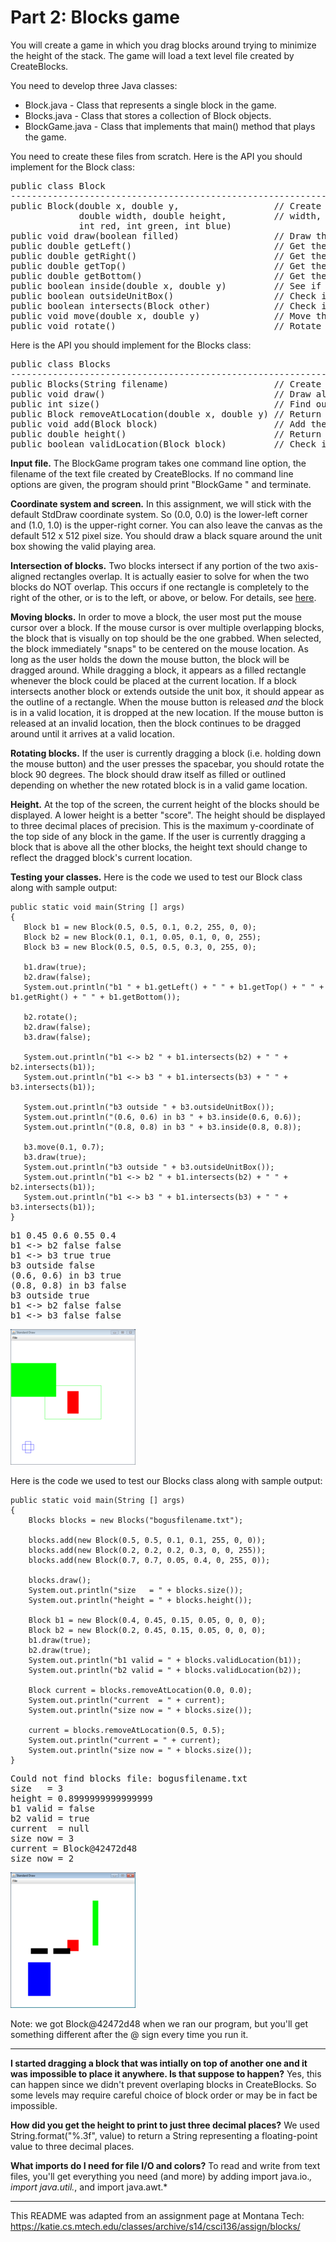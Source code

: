 # Part 2: Blocks game  

You will create a game in which you drag blocks around trying to minimize the height of the stack. The game will load a text level file created by CreateBlocks.  

You need to develop three Java classes:  
* Block.java - Class that represents a single block in the game.
* Blocks.java - Class that stores a collection of Block objects.
* BlockGame.java - Class that implements that main() method that plays the game.

You need to create these files from scratch. Here is the API you should implement for the Block class:  
<pre>
public class Block
--------------------------------------------------------------------------------------------------------------------
public Block(double x, double y,                  // Create a block at the given (x,y) center position, with the given 
             double width, double height,         // width, height, and RGB color value
             int red, int green, int blue)  
public void draw(boolean filled)                  // Draw the block in either filled or outline form
public double getLeft()                           // Get the leftmost coordinate of the block
public double getRight()                          // Get the rightmost coordinate of the block
public double getTop()                            // Get the topmost coordinate of the block
public double getBottom()                         // Get the bottommost coordinate of the block
public boolean inside(double x, double y)         // See if the point (x,y) is inside the box (including on the edge)
public boolean outsideUnitBox()                   // Check if the block extends outside the unit box
public boolean intersects(Block other)            // Check if this block intersects with another block
public void move(double x, double y)              // Move the block to a new (x,y) position
public void rotate()                              // Rotate the block by 90 degrees
</pre>
Here is the API you should implement for the Blocks class:  
<pre>
public class Blocks
--------------------------------------------------------------------------------------------------------------------
public Blocks(String filename)                    // Create a new collection of blocks based on a text file 
public void draw()                                // Draw all the blocks in the collection
public int size()                                 // Find out how many blocks are in the collection
public Block removeAtLocation(double x, double y) // Return block at (x,y) removing from collection, returns null if no block at (x,y)
public void add(Block block)                      // Add the given block to the collection
public double height()                            // Return the height of the topmost block in the collection
public boolean validLocation(Block block)         // Check if a Block's location is valid (doesn't intersect other blocks or go outside unit box)
</pre>

**Input file.** The BlockGame program takes one command line option, the filename of the text file created by CreateBlocks. If no command line options are given, the program should print "BlockGame <blocks file>" and terminate.  

**Coordinate system and screen.** In this assignment, we will stick with the default StdDraw coordinate system. So (0.0, 0.0) is the lower-left corner and (1.0, 1.0) is the upper-right corner. You can also leave the canvas as the default 512 x 512 pixel size. You should draw a black square around the unit box showing the valid playing area.  

**Intersection of blocks.** Two blocks intersect if any portion of the two axis-aligned rectangles overlap. It is actually easier to solve for when the two blocks do NOT overlap. This occurs if one rectangle is completely to the right of the other, or is to the left, or above, or below. For details, see [here](http://nerdparadise.com/tech/interview/intersectrectangles/).  

**Moving blocks.** In order to move a block, the user most put the mouse cursor over a block. If the mouse cursor is over multiple overlapping blocks, the block that is visually on top should be the one grabbed. When selected, the block immediately "snaps" to be centered on the mouse location. As long as the user holds the down the mouse button, the block will be dragged around. While dragging a block, it appears as a filled rectangle whenever the block could be placed at the current location. If a block intersects another block or extends outside the unit box, it should appear as the outline of a rectangle. When the mouse button is released *and* the block is in a valid location, it is dropped at the new location. If the mouse button is released at an invalid location, then the block continues to be dragged around until it arrives at a valid location.  

**Rotating blocks.** If the user is currently dragging a block (i.e. holding down the mouse button) and the user presses the spacebar, you should rotate the block 90 degrees. The block should draw itself as filled or outlined depending on whether the new rotated block is in a valid game location.  

**Height.** At the top of the screen, the current height of the blocks should be displayed. A lower height is a better "score". The height should be displayed to three decimal places of precision. This is the maximum y-coordinate of the top side of any block in the game. If the user is currently dragging a block that is above all the other blocks, the height text should change to reflect the dragged block's current location.  

**Testing your classes.** Here is the code we used to test our Block class along with sample output:  
```console
public static void main(String [] args)
{
   Block b1 = new Block(0.5, 0.5, 0.1, 0.2, 255, 0, 0);
   Block b2 = new Block(0.1, 0.1, 0.05, 0.1, 0, 0, 255);
   Block b3 = new Block(0.5, 0.5, 0.5, 0.3, 0, 255, 0);
		
   b1.draw(true);
   b2.draw(false);
   System.out.println("b1 " + b1.getLeft() + " " + b1.getTop() + " " + b1.getRight() + " " + b1.getBottom());		
				
   b2.rotate();
   b2.draw(false);
   b3.draw(false);
						
   System.out.println("b1 <-> b2 " + b1.intersects(b2) + " " + b2.intersects(b1));
   System.out.println("b1 <-> b3 " + b1.intersects(b3) + " " + b3.intersects(b1));
		
   System.out.println("b3 outside " + b3.outsideUnitBox());
   System.out.println("(0.6, 0.6) in b3 " + b3.inside(0.6, 0.6));
   System.out.println("(0.8, 0.8) in b3 " + b3.inside(0.8, 0.8));
		
   b3.move(0.1, 0.7);
   b3.draw(true);
   System.out.println("b3 outside " + b3.outsideUnitBox());			
   System.out.println("b1 <-> b2 " + b1.intersects(b2) + " " + b2.intersects(b1));
   System.out.println("b1 <-> b3 " + b1.intersects(b3) + " " + b3.intersects(b1));
}
```

<pre>
b1 0.45 0.6 0.55 0.4
b1 <-> b2 false false
b1 <-> b3 true true
b3 outside false
(0.6, 0.6) in b3 true
(0.8, 0.8) in b3 false
b3 outside true
b1 <-> b2 false false
b1 <-> b3 false false
</pre>
![](main_block_200.png)

Here is the code we used to test our Blocks class along with sample output:  
```console
public static void main(String [] args)
{
	Blocks blocks = new Blocks("bogusfilename.txt");
	
	blocks.add(new Block(0.5, 0.5, 0.1, 0.1, 255, 0, 0));
	blocks.add(new Block(0.2, 0.2, 0.2, 0.3, 0, 0, 255));
	blocks.add(new Block(0.7, 0.7, 0.05, 0.4, 0, 255, 0));
	
	blocks.draw();
	System.out.println("size   = " + blocks.size());
	System.out.println("height = " + blocks.height());
	
	Block b1 = new Block(0.4, 0.45, 0.15, 0.05, 0, 0, 0);
	Block b2 = new Block(0.2, 0.45, 0.15, 0.05, 0, 0, 0);
	b1.draw(true);
	b2.draw(true);
	System.out.println("b1 valid = " + blocks.validLocation(b1));
	System.out.println("b2 valid = " + blocks.validLocation(b2));
	
	Block current = blocks.removeAtLocation(0.0, 0.0);
	System.out.println("current  = " + current);
	System.out.println("size now = " + blocks.size());
	
	current = blocks.removeAtLocation(0.5, 0.5);
	System.out.println("current = " + current);		
	System.out.println("size now = " + blocks.size());
}
```

<pre>
Could not find blocks file: bogusfilename.txt
size   = 3
height = 0.8999999999999999
b1 valid = false
b2 valid = true
current  = null
size now = 3
current = Block@42472d48
size now = 2
</pre>

![](main_blocks_200.png)

Note: we got Block@42472d48 when we ran our program, but you'll get something different after the @ sign every time you run it.

---

**I started dragging a block that was intially on top of another one and it was impossible to place it anywhere. Is that suppose to happen?** Yes, this can happen since we didn't prevent overlaping blocks in CreateBlocks. So some levels may require careful choice of block order or may be in fact be impossible.  

**How did you get the height to print to just three decimal places?** We used String.format("%.3f", value) to return a String representing a floating-point value to three decimal places.  

**What imports do I need for file I/O and colors?** To read and write from text files, you'll get everything you need (and more) by adding import java.io.*, import java.util.*, and import java.awt.*  

---

This README was adapted from an assignment page at Montana Tech: https://katie.cs.mtech.edu/classes/archive/s14/csci136/assign/blocks/
